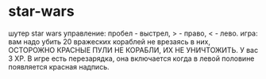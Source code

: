 # star-wars
шутер star wars  управление: пробел - выстрел, > - право, &lt; - лево.  игра: вам надо убить 20 вражеских кораблей не врезаясь в них, ОСТОРОЖНО КРАСНЫЕ ПУЛИ НЕ КОРАБЛИ, ИХ НЕ УНИЧТОЖИТЬ. У вас 3 XP. В игре есть перезарядка, она включается когда в левой половине появляется красная надпись.
